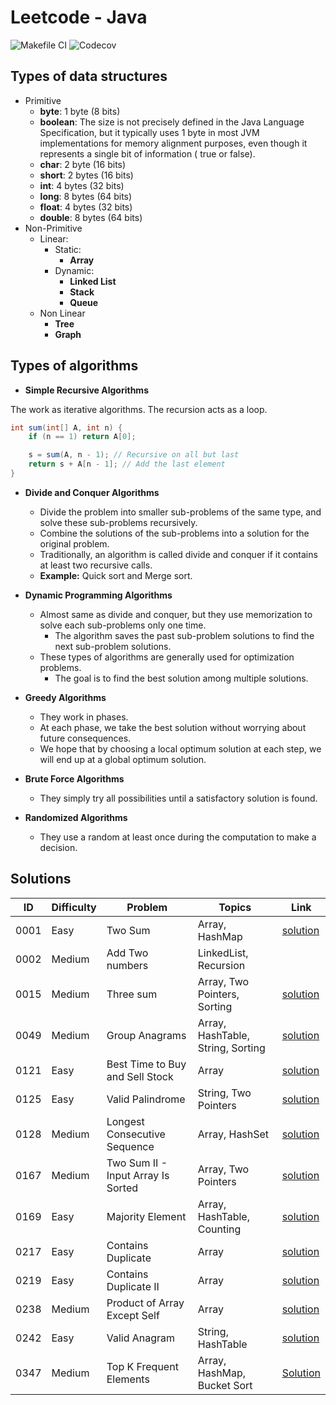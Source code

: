 # Leetcode - Java

![Makefile CI](https://github.com/dksifoua/leetcode/actions/workflows/makefile-ci.yaml/badge.svg)
![Codecov](https://img.shields.io/codecov/c/github/dksifoua/leetcode)

## Types of data structures

- Primitive
    - **byte**: 1 byte (8 bits)
    - **boolean**: The size is not precisely defined in the Java Language Specification, but it typically uses 1 byte in
      most JVM implementations for memory alignment purposes, even though it represents a single bit of information (
      true or false).
    - **char**: 2 byte (16 bits)
    - **short**: 2 bytes (16 bits)
    - **int**: 4 bytes (32 bits)
    - **long**: 8 bytes (64 bits)
    - **float**: 4 bytes (32 bits)
    - **double**: 8 bytes (64 bits)
- Non-Primitive
    - Linear:
        - Static:
            - **Array**
        - Dynamic:
            - **Linked List**
            - **Stack**
            - **Queue**
    - Non Linear
        - **Tree**
        - **Graph**

## Types of algorithms

- **Simple Recursive Algorithms**

The work as iterative algorithms. The recursion acts as a loop.

```java
int sum(int[] A, int n) {
    if (n == 1) return A[0];

    s = sum(A, n - 1); // Recursive on all but last
    return s + A[n - 1]; // Add the last element
}
```

- **Divide and Conquer Algorithms**
    - Divide the problem into smaller sub-problems of the same type, and solve these sub-problems recursively.
    - Combine the solutions of the sub-problems into a solution for the original problem.
    - Traditionally, an algorithm is called divide and conquer if it contains at least two recursive calls.
    - **Example:** Quick sort and Merge sort.

- **Dynamic Programming Algorithms**
    - Almost same as divide and conquer, but they use memorization to solve each sub-problems only one time.
        - The algorithm saves the past sub-problem solutions to find the next sub-problem solutions.
    - These types of algorithms are generally used for optimization problems.
        - The goal is to find the best solution among multiple solutions.

- **Greedy Algorithms**
    - They work in phases.
    - At each phase, we take the best solution without worrying about future consequences.
    - We hope that by choosing a local optimum solution at each step, we will end up at a global optimum solution.

- **Brute Force Algorithms**
    - They simply try all possibilities until a satisfactory solution is found.

- **Randomized Algorithms**
    - They use a random at least once during the computation to make a decision.

## Solutions

| ID   | Difficulty | Problem                            | Topics                            | Link                                                       |
|------|------------|------------------------------------|-----------------------------------|------------------------------------------------------------|
| 0001 | Easy       | Two Sum                            | Array, HashMap                    | [solution](./docs/0001-Two-Sum.md)                         |
| 0002 | Medium     | Add Two numbers                    | LinkedList, Recursion             |                                                            |
| 0015 | Medium     | Three sum                          | Array, Two Pointers, Sorting      | [solution](./docs/0015-Three-Sum.md)                       |
| 0049 | Medium     | Group Anagrams                     | Array, HashTable, String, Sorting | [solution](./docs/0049-Group-Anagrams.md )                 |
| 0121 | Easy       | Best Time to Buy and Sell Stock    | Array                             | [solution](./docs/0121-Best-Time-to-Buy-and-Sell-Stock.md) |
| 0125 | Easy       | Valid Palindrome                   | String, Two Pointers              | [solution](./docs/0125-Valid-Palindrome.md)                |       
| 0128 | Medium     | Longest Consecutive Sequence       | Array, HashSet                    | [solution](./docs/0128-Longest-Consecutive-Sequence.md)    |
| 0167 | Medium     | Two Sum II - Input Array Is Sorted | Array, Two Pointers               | [solution](./docs/0167-Two-Sum-II-Array-Is-Sorted.md)      |
| 0169 | Easy       | Majority Element                   | Array, HashTable, Counting        | [solution](./docs/0169-Majority-Element.md)                |
| 0217 | Easy       | Contains Duplicate                 | Array                             | [solution](./docs/0217-Contains-Duplicate.md)              |
| 0219 | Easy       | Contains Duplicate II              | Array                             | [solution](./docs/0219-Contains-Duplicate-II.md)           |
| 0238 | Medium     | Product of Array Except Self       | Array                             | [solution](./docs/0238-Product-Of-Array-Except-Self.md)    |
| 0242 | Easy       | Valid Anagram                      | String, HashTable                 | [solution](./docs/0242-Valid-Anagram.md)                   |   
| 0347 | Medium     | Top K Frequent Elements            | Array, HashMap, Bucket Sort       | [Solution](./docs/0347-Top-K-Frequent-Elements.md)         |